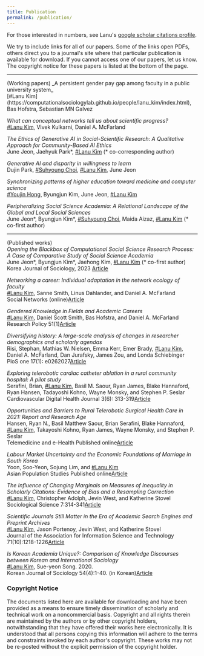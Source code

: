 ```yaml
---
title: Publication
permalink: /publication/
---
```


For those interested in numbers, see Lanu's [google scholar citations profile](https://scholar.google.com/citations?hl=ko&user=77i0fdMAAAAJ).

We try to include links for all of our papers. Some of the links open PDFs, others direct you to a journal's site where that particular publication is available for download. If you cannot access one of our papers, let us know. The copyright notice for these papers is listed at the bottom of the page.

<hr>
(Working papers)   
_A persistent gender pay gap among faculty in a public university system_<br>
[#Lanu Kim](https://computationalsociologylab.github.io/people/lanu_kim/index.html), Bas Hofstra, Sebastian MN Galvez<br>

_What can conceptual networks tell us about scientific progress?_<br>
[#Lanu Kim](https://computationalsociologylab.github.io/people/lanu_kim/index.html), Vivek Kulkarni, Daniel A. McFarland<br>

_The Ethics of Generative AI in Social-Scientific Research: A Qualitative Approach for Community-Based AI Ethics_<br>
June Jeon, Jaehyuk Park\*, [#Lanu Kim](https://computationalsociologylab.github.io/people/lanu_kim/index.html) (\* co-corresponding author)<br>

_Generative AI and disparity in willingness to learn_<br>
Dujin Park, [#Suhyoung Choi](https://computationalsociologylab.github.io/people/Suhyoung_Choi/index.html), [#Lanu Kim](https://computationalsociologylab.github.io/people/lanu_kim/index.html), June Jeon<br>

_Synchronizing patterns of higher education toward medicine and computer science_<br>
[#Youjin Hong](https://computationalsociologylab.github.io/people/Youjin_Hong/index.html), Byungjun Kim, June Jeon, [#Lanu Kim](https://computationalsociologylab.github.io/people/lanu_kim/index.html)<br>

_Peripheralizing Social Science Academia: A Relational Landscape of the Global and Local Social Sciences_<br>
June Jeon\*, Byungjun Kim\*, [#Suhyoung Choi](https://computationalsociologylab.github.io/people/Suhyoung_Choi/index.html), Maida Aizaz, [#Lanu Kim](https://computationalsociologylab.github.io/people/lanu_kim/index.html) (\* co-first author) <br>

<hr>

(Published works)   
_Opening the Blackbox of Computational Social Science Research Process: A Case of Comparative Study of Social Science Academia_<br>
June Jeon\*, Byungjun Kim\*, Jaehong Kim, [#Lanu Kim](https://computationalsociologylab.github.io/people/lanu_kim/index.html) (\* co-first author)   
Korea Journal of Sociology, 2023 [Article](https://kci.go.kr/kciportal/ci/sereArticleSearch/ciSereArtiView.kci?sereArticleSearchBean.artiId=ART002967055)<br>

_Networking a career: Individual adaptation in the network ecology of faculty_<br>[#Lanu Kim](https://computationalsociologylab.github.io/people/lanu_kim/index.html), Sanne Smith, Linus Dahlander, and Daniel A. McFarland<br> Social Networks (online)[Article](https://doi.org/10.1016/j.socnet.2022.04.002)<br>

_Gendered Knowledge in Fields and Academic Careers_<br>[#Lanu Kim](https://computationalsociologylab.github.io/people/lanu_kim/index.html), Daniel Scott Smith, Bas Hofstra, and Daniel A. McFarland<br> Research Policy 51(1)[Article](https://doi.org/10.1016/j.respol.2021.104411)<br>

_Diversifying history: A large-scale analysis of changes in researcher demographics and scholarly agendas_<br>Risi, Stephan, Mathias W. Nielsen, Emma Kerr, Emer Brady, [#Lanu Kim](https://computationalsociologylab.github.io/people/lanu_kim/index.html), Daniel A. McFarland, Dan Jurafsky, James Zou, and Londa Schiebinger<br> PloS one 17(1): e0262027[Article](https://doi.org/10.1371/journal.pone.0262027)<br>

_Exploring telerobotic cardiac catheter ablation in a rural community hospital: A pilot study_<br>Serafini, Brian, [#Lanu Kim](https://computationalsociologylab.github.io/people/lanu_kim/index.html), Basil M. Saour, Ryan James, Blake Hannaford, Ryan Hansen, Tadayoshi Kohno, Wayne Monsky, and Stephen P. Seslar<br> Cardiovascular Digital Health Journal 3(6): 313-319[Article](https://doi.org/10.1016/j.cvdhj.2022.10.003)<br>

_Opportunities and Barriers to Rural Telerobotic Surgical Health Care in 2021: Report and Research Age_<br>Hansen, Ryan N., Basil Matthew Saour, Brian Serafini, Blake Hannaford, [#Lanu Kim](https://computationalsociologylab.github.io/people/lanu_kim/index.html), Takayoshi Kohno, Ryan James, Wayne Monsky, and Stephen P. Seslar<br> Telemedicine and e-Health Published online[Article](https://doi.org/10.1089/tmj.2021.0378)<br>

_Labour Market Uncertainty and the Economic Foundations of Marriage in South Korea_<br>Yoon, Soo-Yeon, Sojung Lim, and [#Lanu Kim](https://computationalsociologylab.github.io/people/lanu_kim/index.html)<br> Asian Population Studies Published online[Article](https://www.tandfonline.com/doi/abs/10.1080/17441730.2021.1932065)<br>

_The Influence of Changing Marginals on Measures of Inequality in Scholarly Citations: Evidence of Bias and a Resampling Correction_<br>[#Lanu Kim](https://computationalsociologylab.github.io/people/lanu_kim/index.html), Christopher Adolph, Jevin West, and Katherine Stovel<br> Sociological Science 7:314-341[Article](https://sociologicalscience.com/articles-v7-13-314/)<br>

_Scientific Journals Still Matter in the Era of Academic Search Engines and Preprint Archives_<br>[#Lanu Kim](https://computationalsociologylab.github.io/people/lanu_kim/index.html), Jason Portenoy, Jevin West, and Katherine Stovel<br> Journal of the Association for Information Science and Technology 71(10):1218-1226[Article](https://doi.org/10.1002/asi.24326)<br>

_Is Korean Academia Unique?: Comparison of Knowledge Discourses between Korean and International Sociology_<br>[#Lanu Kim](https://computationalsociologylab.github.io/people/lanu_kim/index.html), Sue-yeon Song. 2020. <br> Korean Journal of Sociology 54(4):1-40. (in Korean)[Article](https://www.dbpia.co.kr/Journal/articleDetail?nodeId=NODE10502123)<br>

### Copyright Notice

The documents listed here are available for downloading and have been provided as a means to ensure timely dissemination of scholarly and technical work on a noncommercial basis. Copyright and all rights therein are maintained by the authors or by other copyright holders, notwithstanding that they have offered their works here electronically. It is understood that all persons copying this information will adhere to the terms and constraints invoked by each author's copyright. These works may not be re-posted without the explicit permission of the copyright holder.
